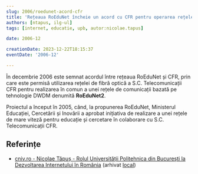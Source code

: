 ```yaml
---
slug: 2006/roedunet-acord-cfr
title: 'Rețeaua RoEduNet încheie un acord cu CFR pentru operarea rețelei de fibră optică'
authors: [ntapus, ilg-ul]
tags: [internet, educatie, upb, autor:nicolae.tapus]

date: 2006-12

creationDate: 2023-12-22T18:15:37
eventDate: '2006-12'

---
```


În decembrie 2006 este semnat acordul între rețeaua RoEduNet și CFR, prin care
este permisă utilizarea rețelei de fibră optică a S.C. Telecomunicații CFR
pentru realizarea în comun a unei rețele de comunicații bazată pe
tehnologie DWDM denumită **RoEduNet2**.

<!-- truncate -->

Proiectul a început în 2005, când, la propunerea RoEduNet,
Ministerul Educației, Cercetării și Inovării a aprobat
inițiativa de realizare a unei rețele de mare viteză pentru educație și
cercetare în colaborare cu S.C. Telecomunicații CFR.

## Referințe

- [cniv.ro - Nicolae Tăpuș - Rolul Universității Politehnica din București la Dezvoltarea Internetului în România](https://cniv.ro/documents/26/CNIV_Volum_Aniversar_2023_-_Versiune_Online_DPxioQg.pdf) (arhivat [local](https://cronica-it.github.io/arhiva/))
